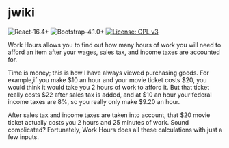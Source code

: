 # jwiki

![React-16.4+](https://img.shields.io/badge/React-16.4%2B-blue.svg)
![Bootstrap-4.1.0+](https://img.shields.io/badge/Bootstrap-4.1.0%2B-purple.svg)
[![License: GPL v3](https://upload.wikimedia.org/wikipedia/commons/8/86/GPL_v3_Blue_Badge.svg)](https://www.gnu.org/licenses/gpl-3.0.en.html)

Work Hours allows you to find out how many hours of work you will need to afford an item after your wages, sales tax, and income taxes are accounted for.

Time is money; this is how I have always viewed purchasing goods. For example,if you make $10 an hour and your movie ticket costs $20, you would think it would take you 2 hours of work to afford it. But that ticket really costs $22 after sales tax is added, and at $10 an hour your federal income taxes are 8%, so you really only make $9.20 an hour.

After sales tax and income taxes are taken into account, that $20 movie ticket actually costs you 2 hours and 25 minutes of work. Sound complicated? Fortunately, Work Hours does all these calculations with just a few inputs.
